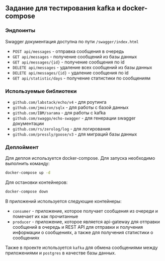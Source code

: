 ## Задание для тестирования kafka и docker-compose



### Эндпоинты

Swagger документация доступна по пути `/swagger/index.html`

- `POST api/messages` - отправка сообщения в очередь
- `GET api/messages` - получение сообщений из базы данных
- `GET api/messages/{id}` - получение сообщения по id
- `DELETE api/messages` - удаление всех сообщений из базы данных
- `DELETE api/messages/{id}` - удаление сообщения по id
- `GET api/statistic/days` - получение статистики по сообщениям


### Используемые библиотеки
- `github.com/labstack/echo/v4` - для роутинга
- `github.com/jmoiron/sqlx` - для работы с базой данных
- `github.com/IBM/sarama` - для работы с kafka
- `github.com/swaggo/echo-swagger` - для генерации swagger документации
-  `github.com/rs/zerolog/log` - для логирования
- `github.com/pressly/goose/v3` - для миграций базы данных

### Деплоймент
Для деплоя используется docker-compose. Для запуска необходимо выполнить команду:
```bash
docker-compose up -d
```

Для остановки контейнеров:
```bash
docker-compose down
```

В приложений используется следующие контейнеры:
- `consumer` - приложение, которое получает сообщения из очереди и помечает их как прочитанные
- `producer` - приложение, которое является api-gateway для отправки сообщений в очередь и REST API для отправки и получения информации о сообщениях, а также для получения статистики о сообщениях

Также в проекте используется `kafka` для обмена сообщениями между приложениями и `postgres` в качестве базы данных.
